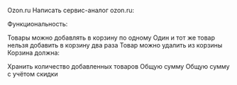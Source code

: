 Ozon.ru
Написать сервис-аналог ozon.ru:

Функциональность:

Товары можно добавлять в корзину по одному
Один и тот же товар нельзя добавить в корзину два раза
Товар можно удалить из корзины
Корзина должна:

Хранить количество добавленных товаров
Общую сумму
Общую сумму с учётом скидки
